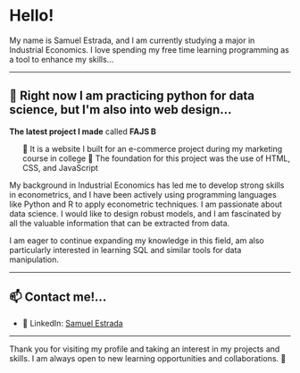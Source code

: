 
# Hello!
<p>My name is Samuel Estrada, and I am currently studying a major in Industrial Economics. 
I love spending my free time learning programming as a tool to enhance my skills... </p>

<hr>

## 🔧 Right now I am practicing python for data science, but I'm also into web design...

**The latest project I made** called <strong>FAJS B</strong> 
  <ul>
    🔹 It is a website I built for an e-commerce project during my marketing course in college </li>
    🔹 The foundation for this project was the use of HTML, CSS, and JavaScript</li>
  </ul>
  
<p>
My background in Industrial Economics has led me to develop strong skills in econometrics, and I have been actively using programming languages like Python and R to apply econometric techniques. I am passionate about data science. I would like to design robust models, and I am fascinated by all the valuable information that can be extracted from data.
</p>
<p>
I am eager to continue expanding my knowledge in this field, am also particularly interested in learning SQL and similar tools for data manipulation.
</p>
<hr>

## 📫 Contact me!...
<ul>
  <li>💼 LinkedIn: <a href="https://www.linkedin.com/in/samuel-estrada-1a2401274">Samuel Estrada</a></li>
</ul>

<hr>

Thank you for visiting my profile and taking an interest in my projects and skills. I am always open to new learning opportunities and collaborations. 🙌
